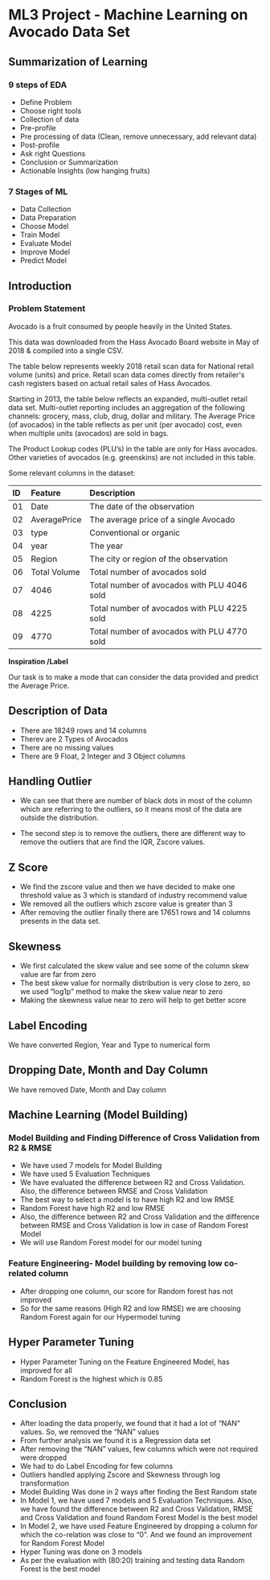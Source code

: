 # ML3 Project - Machine Learning on Avocado Data Set
## Summarization of Learning
### 9 steps of EDA
- Define Problem
- Choose right tools
- Collection of data
- Pre-profile
- Pre processing of data (Clean, remove unnecessary, add relevant data)
- Post-profile
- Ask right Questions
- Conclusion or Summarization
- Actionable Insights (low hanging fruits)

### 7 Stages of ML
- Data Collection
- Data Preparation
- Choose Model
- Train Model
- Evaluate Model
- Improve Model
- Predict Model

## Introduction
### Problem Statement

Avocado is a fruit consumed by people heavily in the United States.

This data was downloaded from the Hass Avocado Board website in May of 2018 & compiled into a single CSV.

The table below represents weekly 2018 retail scan data for National retail volume (units) and price. Retail scan data comes directly from retailer's cash registers based on actual retail sales of Hass Avocados.

Starting in 2013, the table below reflects an expanded, multi-outlet retail data set. Multi-outlet reporting includes an aggregation of the following channels: grocery, mass, club, drug, dollar and military. The Average Price (of avocados) in the table reflects as per unit (per avocado) cost, even when multiple units (avocados) are sold in bags.

The Product Lookup codes (PLU’s) in the table are only for Hass avocados. Other varieties of avocados (e.g. greenskins) are not included in this table.

Some relevant columns in the dataset:

|ID|Feature|Description|
|:--|:--|:--|
|01|Date| The date of the observation| 
|02|AveragePrice| The average price of a single Avocado | 
|03|type| Conventional or organic| 
|04|year| The year|
|05|Region| The city or region of the observation |
|06|Total Volume| Total number of avocados sold|
|07|4046| Total number of avocados with PLU 4046 sold|
|08|4225| Total number of avocados with PLU 4225 sold|
|09|4770| Total number of avocados with PLU 4770 sold|

**Inspiration /Label**

Our task is to make a mode that can consider the data provided and predict the Average Price.

## Description of Data

- There are 18249 rows and 14 columns
- Therev are 2 Types of Avocados
- There are no missing values
- There are 9 Float, 2 Integer and 3 Object columns

## Handling Outlier

- We can see that there are number of black dots in most of the column which are referring to the outliers, so it means most of the data are outside the distribution.

- The second step is to remove the outliers, there are different way to remove the outliers that are find the IQR, Zscore values.

## Z Score 
- We find the zscore value and then we have decided to make one threshold value as 3 which is standard of industry recommend value
- We removed all the outliers which zscore value is greater than 3
- After removing the outlier finally there are 17651 rows and 14 columns presents in the data set.

## Skewness
- We first calculated the skew value and see some of the column skew value are far from zero
- The best skew value for normally distribution is very close to zero, so we used “log1p” method to make the skew value near to zero
- Making the skewness value near to zero will help to get better score

## Label Encoding
We have converted Region, Year  and Type to numerical form

## Dropping Date, Month and Day Column
We have removed Date, Month and Day column

## Machine Learning (Model Building)
### Model Building and Finding Difference of Cross Validation from R2 & RMSE

- We have used 7 models for Model Building
- We have used 5 Evaluation Techniques
- We have evaluated the difference between R2 and Cross Validation. Also, the difference between RMSE and Cross Validation
- The best way to select a model is to have high R2 and low RMSE
- Random Forest have high R2 and low RMSE
- Also, the difference between R2 and Cross Validation and the difference between RMSE and Cross Validation is low in case of Random Forest Model
- We will use Random Forest model for our model tuning

### Feature Engineering- Model building by removing low co-related column

- After dropping one column, our score for Random forest has not improved 
- So for the same reasons (High R2 and low RMSE) we are choosing Random Forest again for our Hypermodel tuning

## Hyper Parameter Tuning

- Hyper Parameter Tuning on the Feature Engineered Model, has improved for all
- Random Forest is the highest which is 0.85

## Conclusion

- After loading the data properly, we found that it had a lot of “NAN” values. So, we removed the “NAN” values
- From further analysis we found it is a Regression data set
- After removing the “NAN” values, few columns which were not required were dropped
- We had to do Label Encoding for few columns
- Outliers handled applying Zscore and Skewness through log transformation
- Model Building Was done in 2 ways after finding the Best Random state
- In Model 1, we have used 7 models and 5 Evaluation Techniques. Also, we have found the difference between R2 and Cross Validation, RMSE and Cross Validation and found Random Forest Model is the best model
- In Model 2, we have used Feature Engineered by dropping a column for which the co-relation was close to “0”. And we found an improvement for Random Forest Model
- Hyper Tuning was done on 3 models
- As per the evaluation with (80:20) training and testing data Random Forest is the best model






